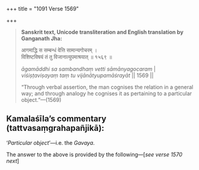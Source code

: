 +++
title = "1091 Verse 1569"

+++
> **Sanskrit text, Unicode transliteration and English translation by Ganganath Jha:** 
>
> आगमाद्धि स सम्बन्धं वेत्ति सामान्यगोचरम् ।  
> विशिष्टविषयं तं तु विजानात्युपमाश्रयात् ॥ १५६९ ॥ 
>
> *āgamāddhi sa sambandhaṃ vetti sāmānyagocaram* \|  
> *viśiṣṭaviṣayaṃ taṃ tu vijānātyupamāśrayāt* \|\| 1569 \|\| 
>
> “Through verbal assertion, the man cognises the relation in a general way; and through analogy he cognises it as pertaining to a particular object.”—(1569)



## Kamalaśīla’s commentary (tattvasaṃgrahapañjikā):

‘*Particular object*’—i.e. the *Gavaya*.

The answer to the above is provided by the following—[*see verse 1570 next*]


